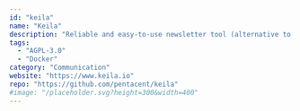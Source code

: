 ```yaml
---
id: "keila"
name: "Keila"
description: "Reliable and easy-to-use newsletter tool (alternative to Mailchimp or Sendinblue)."
tags:
  - "AGPL-3.0"
  - "Docker"
category: "Communication"
website: "https://www.keila.io"
repo: "https://github.com/pentacent/keila"
#image: "/placeholder.svg?height=300&width=400"
---
```


